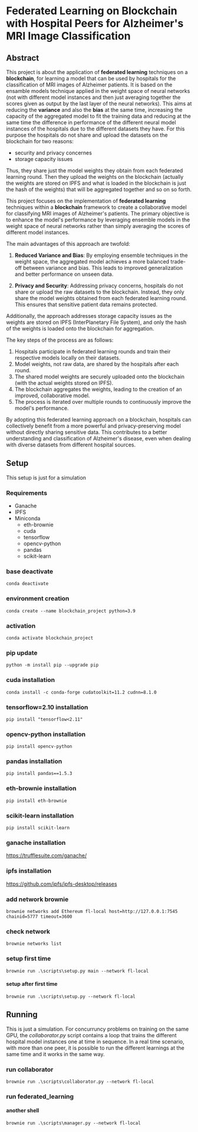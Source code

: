 # Federated Learning on Blockchain with Hospital Peers for Alzheimer's MRI Image Classification
## Abstract
This project is about the application of **federated learning** techniques on a **blockchain**, for learning a model that can be used by hospitals
for the classification of MRI images of Alzheimer patients. It is based on the ensamble models technique applied in the weight space of neural networks 
(not with different model instances and then just averaging together the scores given as output by the last layer of the neural networks).
This aims at reducing the **variance** and also the **bias** at the same time, increasing the capacity
of the aggregated model to fit the training data and reducing at the same time the difference in performance of the different neural model instances of the 
hospitals due to the different datasets they have.
For this purpose the hospitals do not share and upload the datasets on the blockchain for two reasons:
* security and privacy concernes
* storage capacity issues

Thus, they share just the model weights they obtain from each federated learning round. Then they upload the weights on the blockchain (actually the weights
are stored on IPFS and what is loaded in the blockchain is just the hash of the weights) that will be aggregated together and so on so forth.

This project focuses on the implementation of **federated learning** techniques within a **blockchain** framework to create a collaborative model for classifying MRI images of Alzheimer's patients. The primary objective is to enhance the model's performance by leveraging ensemble models in the weight space of neural networks rather than simply averaging the scores of different model instances.

The main advantages of this approach are twofold:

1. **Reduced Variance and Bias**: By employing ensemble techniques in the weight space, the aggregated model achieves a more balanced trade-off between variance and bias. This leads to improved generalization and better performance on unseen data.

1. **Privacy and Security**: Addressing privacy concerns, hospitals do not share or upload the raw datasets to the blockchain. Instead, they only share the model weights obtained from each federated learning round. This ensures that sensitive patient data remains protected.

Additionally, the approach addresses storage capacity issues as the weights are stored on IPFS (InterPlanetary File System), and only the hash of the weights is loaded onto the blockchain for aggregation.

The key steps of the process are as follows:

1. Hospitals participate in federated learning rounds and train their respective models locally on their datasets.
1. Model weights, not raw data, are shared by the hospitals after each round.
1. The shared model weights are securely uploaded onto the blockchain (with the actual weights stored on IPFS).
1. The blockchain aggregates the weights, leading to the creation of an improved, collaborative model.
1. The process is iterated over multiple rounds to continuously improve the model's performance.

By adopting this federated learning approach on a blockchain, hospitals can collectively benefit from a more powerful and privacy-preserving model without directly sharing sensitive data. This contributes to a better understanding and classification of Alzheimer's disease, even when dealing with diverse datasets from different hospital sources.

## Setup
This setup is just for a simulation
### Requirements
* Ganache
* IPFS
* Miniconda
  * eth-brownie
  * cuda
  * tensorflow
  * opencv-python
  * pandas
  * scikit-learn

### base deactivate
`conda deactivate`

### environment creation
`conda create --name blockchain_project python=3.9`

### activation
`conda activate blockchain_project`

### pip update
`python -m install pip --upgrade pip`

### cuda installation
`conda install -c conda-forge cudatoolkit=11.2 cudnn=8.1.0`

### tensorflow=2.10 installation
`pip install "tensorflow<2.11"`

### opencv-python installation
`pip install opencv-python`

### pandas installation
`pip install pandas==1.5.3`

### eth-brownie installation
`pip install eth-brownie`

### scikit-learn installation
`pip install scikit-learn`

### ganache installation
https://trufflesuite.com/ganache/

### ipfs installation
https://github.com/ipfs/ipfs-desktop/releases

### add network brownie
`brownie networks add Ethereum fl-local host=http://127.0.0.1:7545 chainid=5777 timeout=3600`

### check network
`brownie networks list`

### setup first time
`brownie run .\scripts\setup.py main --network fl-local` 
#### setup after first time
`brownie run .\scripts\setup.py --network fl-local`

## Running
This is just a simulation. For concurruncy problems on training on the same GPU, the _collaborator.py_ script contains a loop that trains the
different hospital model instances one at time in sequence. In a real time scenario, with more than one peer, it is possible to run 
the different learnings at the same time and it works in the same way.
### run collaborator
`brownie run .\scripts\collaborator.py --network fl-local`

### run federated_learning
#### another shell
`brownie run .\scripts\manager.py --network fl-local`
